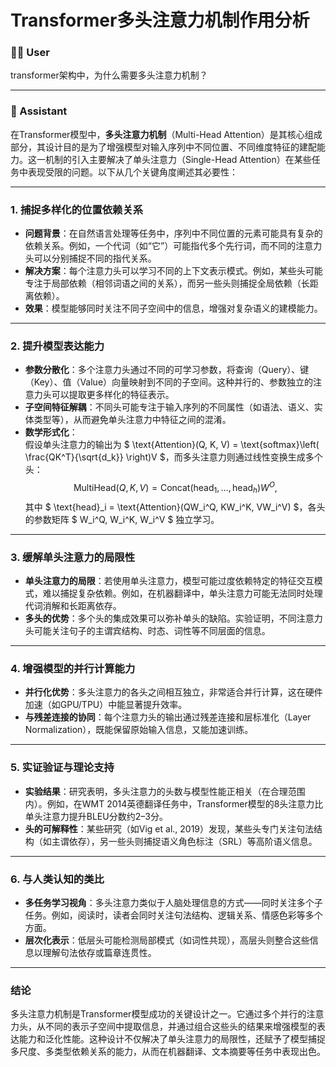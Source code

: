 # Transformer多头注意力机制作用分析

### 🧑‍💻 User

transformer架构中，为什么需要多头注意力机制？

---

### 🤖 Assistant

在Transformer模型中，**多头注意力机制**（Multi-Head Attention）是其核心组成部分，其设计目的是为了增强模型对输入序列中不同位置、不同维度特征的建配能力。这一机制的引入主要解决了单头注意力（Single-Head Attention）在某些任务中表现受限的问题。以下从几个关键角度阐述其必要性：

---

### 1. **捕捉多样化的位置依赖关系**
   - **问题背景**：在自然语言处理等任务中，序列中不同位置的元素可能具有复杂的依赖关系。例如，一个代词（如“它”）可能指代多个先行词，而不同的注意力头可以分别捕捉不同的指代关系。
   - **解决方案**：每个注意力头可以学习不同的上下文表示模式。例如，某些头可能专注于局部依赖（相邻词语之间的关系），而另一些头则捕捉全局依赖（长距离依赖）。
   - **效果**：模型能够同时关注不同子空间中的信息，增强对复杂语义的建模能力。

---

### 2. **提升模型表达能力**
   - **参数分散化**：多个注意力头通过不同的可学习参数，将查询（Query）、键（Key）、值（Value）向量映射到不同的子空间。这种并行的、参数独立的注意力头可以提取更多样化的特征表示。
   - **子空间特征解耦**：不同头可能专注于输入序列的不同属性（如语法、语义、实体类型等），从而避免单头注意力中特征之间的混淆。
   - **数学形式化**：  
     假设单头注意力的输出为 $ \text{Attention}(Q, K, V) = \text{softmax}\left( \frac{QK^T}{\sqrt{d_k}} \right)V $，而多头注意力则通过线性变换生成多个头：
     $$
     \text{MultiHead}(Q, K, V) = \text{Concat}(\text{head}_1, \dots, \text{head}_h)W^O,
     $$
     其中 $ \text{head}_i = \text{Attention}(QW_i^Q, KW_i^K, VW_i^V) $，各头的参数矩阵 $ W_i^Q, W_i^K, W_i^V $ 独立学习。

---

### 3. **缓解单头注意力的局限性**
   - **单头注意力的局限**：若使用单头注意力，模型可能过度依赖特定的特征交互模式，难以捕捉复杂依赖。例如，在机器翻译中，单头注意力可能无法同时处理代词消解和长距离依存。
   - **多头的优势**：多个头的集成效果可以弥补单头的缺陷。实验证明，不同注意力头可能关注句子的主谓宾结构、时态、词性等不同层面的信息。

---

### 4. **增强模型的并行计算能力**
   - **并行化优势**：多头注意力的各头之间相互独立，非常适合并行计算，这在硬件加速（如GPU/TPU）中能显著提升效率。
   - **与残差连接的协同**：每个注意力头的输出通过残差连接和层标准化（Layer Normalization），既能保留原始输入信息，又能加速训练。

---

### 5. **实证验证与理论支持**
   - **实验结果**：研究表明，多头注意力的头数与模型性能正相关（在合理范围内）。例如，在WMT 2014英德翻译任务中，Transformer模型的8头注意力比单头注意力提升BLEU分数约2–3分。
   - **头的可解释性**：某些研究（如Vig et al., 2019）发现，某些头专门关注句法结构（如主谓依存），另一些头则捕捉语义角色标注（SRL）等高阶语义信息。

---

### 6. **与人类认知的类比**
   - **多任务学习视角**：多头注意力类似于人脑处理信息的方式——同时关注多个子任务。例如，阅读时，读者会同时关注句法结构、逻辑关系、情感色彩等多个方面。
   - **层次化表示**：低层头可能检测局部模式（如词性共现），高层头则整合这些信息以理解句法依存或篇章连贯性。

---

### 结论
多头注意力机制是Transformer模型成功的关键设计之一。它通过多个并行的注意力头，从不同的表示子空间中提取信息，并通过组合这些头的结果来增强模型的表达能力和泛化性能。这种设计不仅解决了单头注意力的局限性，还赋予了模型捕捉多尺度、多类型依赖关系的能力，从而在机器翻译、文本摘要等任务中表现出色。